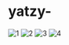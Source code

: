 # yatzy-

![1](https://github.com/juhzh1220/yatzy-/assets/114188883/bd8b9884-de27-4196-89ac-588fac104e73)
![2](https://github.com/juhzh1220/yatzy-/assets/114188883/e70fcf1c-c233-498f-ad04-8231382dcfd3)
![3](https://github.com/juhzh1220/yatzy-/assets/114188883/4c4e0c30-9b7e-4304-9a0c-6c9d56ae2a70)
![4](https://github.com/juhzh1220/yatzy-/assets/114188883/707ffa99-9c09-4568-bd08-22f6587ce7fc)
